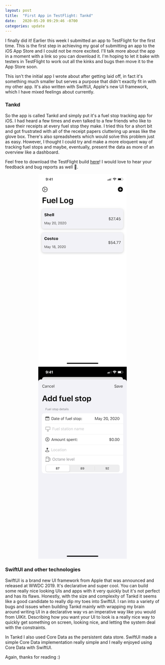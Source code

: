 ```yaml
---
layout: post
title:  "First App in TestFlight: Tankd"
date:   2020-05-20 09:29:46 -0700
categories: update
---
```


I finally did it! Earlier this week I submitted an app to TestFlight for the first time. This is the first step in achieving my goal of submitting an app to the iOS App Store and I could not be more excited. I'll talk more about the app in a moment with a link so you can download it. I'm hoping to let it bake with testers in TestFlight to work out all the kinks and bugs then move it to the App Store soon.

This isn't the initial app I wrote about after getting laid off, in fact it's something much smaller but serves a purpose that didn't exactly fit in with my other app. It's also written with SwiftUI, Apple's new UI framework, which I have mixed feelings about currently. 

### Tankd
So the app is called Tankd and simply put it's a fuel stop tracking app for iOS. I had heard a few times and even talked to a few friends who like to save their receipts at every fuel stop they make. I tried this for a short bit and got frustrated with all of the receipt papers cluttering up areas like the glove box. There's also spreadsheets which would solve this problem just as easy. However, I thought I could try and make a more eloquent way of tracking fuel stops and maybe, eventually, present the data as more of an overview like a dashboard. 

Feel free to download the TestFlight build [here](https://testflight.apple.com/join/XCcpPOnr)! I would love to hear your feedback and bug reports as well 🐞.



<p align="center">
	<img src="/images/root.png">
	<img src="/images/add_fuel_stop.png">
</p>

### SwiftUI and other technologies
SwiftUI is a brand new UI framework from Apple that was announced and released at WWDC 2019. It's declarative and super cool. You can build some really nice looking UIs and apps with it very quickly but it's not perfect and has its flaws. Honestly, with the size and complexity of Tankd it seems like a good candidate to really dip my toes into SwiftUI. I ran into a variety of bugs and issues when building Tankd mainly with wrapping my brain around writing UI in a declarative way vs an imperative way like you would from UIKit. Describing how you want your UI to look is a really nice way to quickly get something on screen, looking nice, and letting the system deal with the constraints. 

In Tankd I also used Core Data as the persistent data store. SwiftUI made a simple Core Data implementation really simple and I really enjoyed using Core Data with SwiftUI. 


Again, thanks for reading :) 


[jekyll-docs]: https://jekyllrb.com/docs/home
[jekyll-gh]:   https://github.com/jekyll/jekyll
[jekyll-talk]: https://talk.jekyllrb.com/
